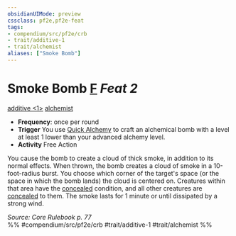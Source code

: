 ```yaml
---
obsidianUIMode: preview
cssclass: pf2e,pf2e-feat
tags:
- compendium/src/pf2e/crb
- trait/additive-1
- trait/alchemist
aliases: ["Smoke Bomb"]
---
```

# Smoke Bomb  [F](rules/core-rulebook/chapter-9-playing-the-game.md#Actions "Free Action") *Feat 2*  
[additive <1>](rules/traits/additive-1.md "Additive Feat Trait")  [alchemist](rules/traits/alchemist.md "Alchemist Class Trait")  

- **Frequency**: once per round
- **Trigger** You use [Quick Alchemy](rules/actions/quick-alchemy.md) to craft an alchemical bomb with a level at least 1 lower than your advanced alchemy level.
- **Activity** Free Action

You cause the bomb to create a cloud of thick smoke, in addition to its normal effects. When thrown, the bomb creates a cloud of smoke in a 10-foot-radius burst. You choose which corner of the target's space (or the space in which the bomb lands) the cloud is centered on. Creatures within that area have the [concealed](rules/conditions.md#Concealed) condition, and all other creatures are [concealed](rules/conditions.md#Concealed) to them. The smoke lasts for 1 minute or until dissipated by a strong wind.

*Source: Core Rulebook p. 77*  
%% #compendium/src/pf2e/crb #trait/additive-1 #trait/alchemist %%